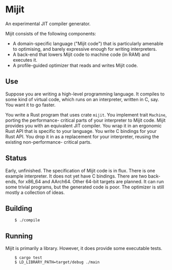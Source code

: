 Mijit
=====

An experimental JIT compiler generator.

Mijit consists of the following components:

- A domain-specific language ("Mijit code") that is
  particularly amenable to optimising, and barely
  expressive enough for writing interpreters.
- A back-end that lowers Mijit code to machine code
  (in RAM) and executes it.
- A profile-guided optimizer that reads and writes
  Mijit code.

Use
---

Suppose you are writing a high-level programming
language. It compiles to some kind of virtual code,
which runs on an interpreter, written in C, say. You
want it to go faster.

You write a Rust program that uses crate `mijit`. You
implement trait `Machine`, porting the performance-
critical parts of your interpreter to Mijit code.
Mijit provides you with an equivalent JIT compiler.
You wrap it in an ergonomic Rust API that is specific
to your language. You write C bindings for your Rust
API. You drop it in as a replacement for your
interpreter, reusing the existing non-performance-
critical parts.

Status
------

Early, unfinished. The specification of Mijit code
is in flux. There is one example interpreter. It does
not yet have C bindings. There are two back-ends, for
x86_64 and AArch64. Other 64-bit targets are planned.
It can run some trivial programs, but the generated
code is poor. The optimizer is still mostly a collection
of ideas.

Building
--------

```
    $ ./compile
```

Running
-------

Mijit is primarily a library. However, it does provide
some executable tests.

```
    $ cargo test
    $ LD_LIBRARY_PATH=target/debug ./main
```
